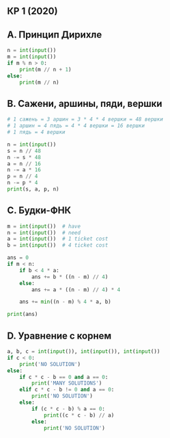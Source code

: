 ## КР 1 (2020)

## A. Принцип Дирихле
```python
n = int(input())
m = int(input())
if m % n > 0:
    print(m // n + 1)
else:
    print(m // n)
```

## B. Сажени, аршины, пяди, вершки
```python
# 1 сажень = 3 аршин = 3 * 4 * 4 вершки = 48 вершки
# 1 аршин = 4 пядь = 4 * 4 вершки = 16 вершки
# 1 пядь = 4 вершки

n = int(input())
s = n // 48
n -= s * 48
a = n // 16
n -= a * 16
p = n // 4
n -= p * 4
print(s, a, p, n)
```

## C. Будки-ФНК

```python
m = int(input())  # have
n = int(input())  # need
a = int(input())  # 1 ticket cost
b = int(input())  # 4 ticket cost

ans = 0
if m < n:
    if b < 4 * a:
        ans += b * ((n - m) // 4)
    else:
        ans += a * ((n - m) // 4) * 4

    ans += min((n - m) % 4 * a, b)

print(ans)
```
## D. Уравнение с корнем
```python
a, b, c = int(input()), int(input()), int(input())
if c < 0:
    print('NO SOLUTION')
else:
    if c * c - b == 0 and a == 0:
        print('MANY SOLUTIONS')
    elif c * c - b != 0 and a == 0:
        print('NO SOLUTION')
    else:
        if (c * c - b) % a == 0:
            print((c * c - b) // a)
        else:
            print('NO SOLUTION')
```
